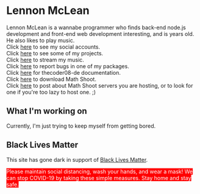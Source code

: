 # Lennon McLean
Lennon McLean is a wannabe programmer who finds back-end node.js development and front-end web development interesting, and is <span style="color: red;" id="age"></span> years old. He also likes to play music.  
Click [here](social.md) to see my social accounts.  
Click [here](projects.md) to see some of my projects.  
Click [here](music.md) to stream my music.  
Click [here](bugs.md) to report bugs in one of my packages.  
Click [here](thecoder08-de.md) for thecoder08-de documentation.  
Click [here](math-shoot-download.md) to download Math Shoot.  
Click [here](servers.md) to post about Math Shoot servers you are hosting, or to look for one if you're too lazy to host one. ;)
## What I'm working on
Currently, I'm just trying to keep myself from getting bored.  

## Black Lives Matter
This site has gone dark in support of <a href="https://www.blacklivesmatter.com">Black Lives Matter</a>.

<span style="background-color: red; color: white;">Please maintain social distancing, wash your hands, and wear a mask! We can stop COVID-19 by taking these simple measures. Stay home and stay safe.</span>

<title>Lennon McLean</title>
<script src="node_modules/@thecoder08/docuget/main.js"></script>
<script>$('#age').innerHTML = new Date().getFullYear() - 2008;</script>
